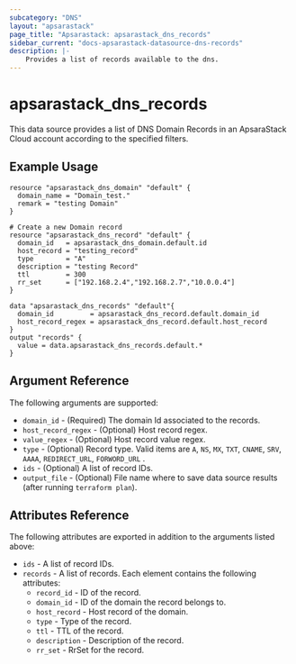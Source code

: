 ```yaml
---
subcategory: "DNS"
layout: "apsarastack"
page_title: "Apsarastack: apsarastack_dns_records"
sidebar_current: "docs-apsarastack-datasource-dns-records"
description: |-
    Provides a list of records available to the dns.
---
```


# apsarastack\_dns\_records

This data source provides a list of DNS Domain Records in an ApsaraStack Cloud account according to the specified filters.

## Example Usage

```
resource "apsarastack_dns_domain" "default" {
  domain_name = "Domain_test."
  remark = "testing Domain"
}

# Create a new Domain record
resource "apsarastack_dns_record" "default" {
  domain_id   = apsarastack_dns_domain.default.id
  host_record = "testing_record"
  type        = "A"
  description = "testing Record"
  ttl         = 300
  rr_set      = ["192.168.2.4","192.168.2.7","10.0.0.4"]
}

data "apsarastack_dns_records" "default"{
  domain_id         = apsarastack_dns_record.default.domain_id
  host_record_regex = apsarastack_dns_record.default.host_record
}
output "records" {
  value = data.apsarastack_dns_records.default.*
}
```

## Argument Reference

The following arguments are supported:

* `domain_id` - (Required) The domain Id associated to the records.
* `host_record_regex` - (Optional) Host record regex. 
* `value_regex` - (Optional) Host record value regex. 
* `type` - (Optional) Record type. Valid items are `A`, `NS`, `MX`, `TXT`, `CNAME`, `SRV`, `AAAA`, `REDIRECT_URL`, `FORWORD_URL` .
* `ids` - (Optional) A list of record IDs.
* `output_file` - (Optional) File name where to save data source results (after running `terraform plan`).


## Attributes Reference

The following attributes are exported in addition to the arguments listed above:

* `ids` - A list of record IDs. 
* `records` - A list of records. Each element contains the following attributes:
  * `record_id` - ID of the record.
  * `domain_id` - ID of the domain the record belongs to.
  * `host_record` - Host record of the domain.
  * `type` - Type of the record.
  * `ttl` - TTL of the record.
  * `description` - Description of the record.
  * `rr_set` - RrSet for the record.
